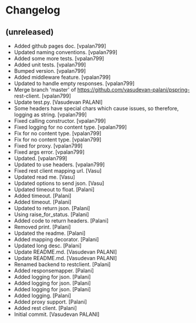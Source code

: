 Changelog
=========


(unreleased)
------------
- Added github pages doc. [vpalan799]
- Updated naming conventions. [vpalan799]
- Added some more tests. [vpalan799]
- Added unit tests. [vpalan799]
- Bumped version. [vpalan799]
- Added middleware feature. [vpalan799]
- Updated to handle empty responses. [vpalan799]
- Merge branch 'master' of https://github.com/vasudevan-palani/pspring-
  rest-client. [vpalan799]
- Update test.py. [Vasudevan PALANI]
- Some headers have special chars which cause issues, so therefore,
  logging as string. [vpalan799]
- Fixed calling constructor. [vpalan799]
- Fixed logging for no content type. [vpalan799]
- Fix for no content type. [vpalan799]
- Fix for no content type. [vpalan799]
- Fixed for proxy. [vpalan799]
- Fixed args error. [vpalan799]
- Updated. [vpalan799]
- Updated to use headers. [vpalan799]
- Fixed rest client mapping url. [Vasu]
- Updated read me. [Vasu]
- Updated options to send json. [Vasu]
- Updated timeout to float. [Palani]
- Added timeout. [Palani]
- Added timeout. [Palani]
- Updated to return json. [Palani]
- Using raise_for_status. [Palani]
- Added code to return headers. [Palani]
- Removed print. [Palani]
- Updated the readme. [Palani]
- Added mapping decorator. [Palani]
- Updated long desc. [Palani]
- Update README.md. [Vasudevan PALANI]
- Update README.md. [Vasudevan PALANI]
- Renamed backend to restclient. [Palani]
- Added responsemapper. [Palani]
- Added logging for json. [Palani]
- Added logging for json. [Palani]
- Added logging for json. [Palani]
- Added logging. [Palani]
- Added proxy support. [Palani]
- Added rest client. [Palani]
- Initial commit. [Vasudevan PALANI]


